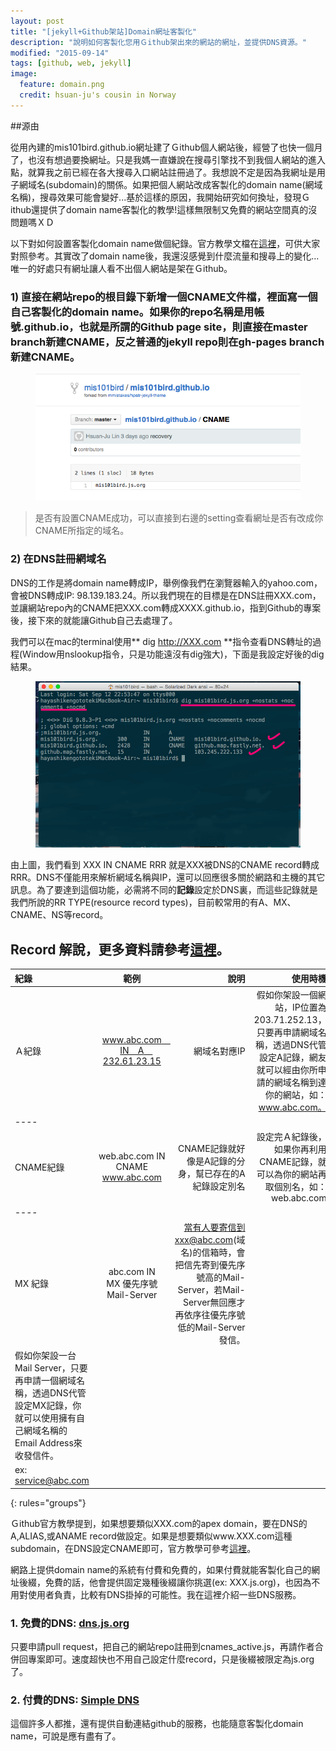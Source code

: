 ```yaml
---
layout: post
title: "[jekyll+Github架站]Domain網址客製化"
description: "說明如何客製化您用Ｇithub架出來的網站的網址，並提供DNS資源。"
modified: "2015-09-14"
tags: [github, web, jekyll]
image:
  feature: domain.png
  credit: hsuan-ju's cousin in Norway
---
```


##源由

從用內建的mis101bird.github.io網址建了Ｇithub個人網站後，經營了也快一個月了，也沒有想過要換網址。只是我媽一直嫌說在搜尋引擎找不到我個人網站的進入點，就算我之前已經在各大搜尋入口網站註冊過了。我想說不定是因為我網址是用子網域名(subdomain)的關係。如果把個人網站改成客製化的domain name(網域名稱)，搜尋效果可能會變好...基於這樣的原因，我開始研究如何換址，發現Ｇithub還提供了domain name客製化的教學!這樣無限制又免費的網站空間真的沒問題嗎ＸＤ

以下對如何設置客製化domain name做個紀錄。官方教學文檔在<a href="https://help.github.com/articles/adding-a-cname-file-to-your-repository/">這裡</a>，可供大家對照參考。其實改了domain name後，我還沒感覺到什麼流量和搜尋上的變化...唯一的好處只有網址讓人看不出個人網站是架在Ｇithub。

### 1) 直接在網站repo的**根目錄**下新增一個CNAME文件檔，裡面寫**一個**自己客製化的domain name。如果你的repo名稱是用**帳號.github.io**，也就是所謂的Github page site，則直接在master branch新建CNAME，反之普通的jekyll repo則在gh-pages branch新建CNAME。

<figure>
	<img src="/images/domain/02.PNG" alt="github CNAME">
	<figcaption></figcaption>
</figure>

> 是否有設置CNAME成功，可以直接到右邊的setting查看網址是否有改成你CNAME所指定的域名。

### 2) 在DNS註冊網域名

DNS的工作是將domain name轉成IP，舉例像我們在瀏覽器輸入的yahoo.com，會被DNS轉成IP: 98.139.183.24。所以我們現在的目標是在DNS註冊XXX.com，並讓網站repo內的CNAME把XXX.com轉成XXXX.github.io，指到Github的專案後，接下來的就能讓Github自己去處理了。

我們可以在mac的terminal使用** dig http://XXX.com **指令查看DNS轉址的過程(Ｗindow用nslookup指令，只是功能遠沒有dig強大)，下面是我設定好後的dig結果。

<figure>
	<img src="/images/domain/01.PNG" alt="dig url">
	<figcaption></figcaption>
</figure>

由上圖，我們看到 XXX IN CNAME RRR 就是XXX被DNS的CNAME record轉成RRR。DNS不僅能用來解析網域名稱與IP，還可以回應很多關於網路和主機的其它訊息。為了要達到這個功能，必需將不同的**記錄**設定於DNS裏，而這些記錄就是我們所說的RR TYPE(resource record types)，目前較常用的有A、MX、CNAME、NS等record。

## Record 解說，更多資料請參考<a href="http://sbonny.blogspot.tw/2009/11/dns-resource-record.html?m=1">這裡</a>。

|  紀錄  |             範例                |  說明 | 使用時機 |
|:------|:-------------------------------:|--------:|--------:|
| Ａ紀錄 | www.abc.com　IN　A　232.61.23.15 | 網域名對應IP | 假如你架設一個網站，IP位置為203.71.252.13，只要再申請網域名稱，透過DNS代管設定A記錄，網友就可以經由你所申請的網域名稱到達你的網站，如：www.abc.com。 | 
|----
| CNAME紀錄 | web.abc.com IN CNAME　www.abc.com | CNAME記錄就好像是A記錄的分身，幫已存在的A紀錄設定別名 | 設定完Ａ紀錄後，如果你再利用CNAME記錄，就可以為你的網站再取個別名，如：web.abc.com | 
|----
|MX 紀錄| abc.com IN　MX 優先序號 Mail-Server| 當有人要寄信到xxx@abc.com(域名)的信箱時，會把信先寄到優先序號高的Mail-Server，若Mail-Server無回應才再依序往優先序號低的Mail-Server發信。
 |假如你架設一台Mail Server，只要再申請一個網域名稱，透過DNS代管設定MX記錄，你就可以使用擁有自己網域名稱的Email Address來收發信件。
ex: service@abc.com | 
{: rules="groups"}

Ｇithub官方教學提到，如果想要類似XXX.com的apex domain，要在DNS的A,ALIAS,或ANAME record做設定。如果是想要類似www.XXX.com這種subdomain，在DNS設定CNAME即可，官方教學可參考<a href="https://help.github.com/articles/about-custom-domains-for-github-pages-sites/#apex-domains">這裡</a>。

網路上提供domain name的系統有付費和免費的，如果付費就能客製化自己的網址後綴，免費的話，他會提供固定幾種後綴讓你挑選(ex: XXX.js.org)，也因為不用對使用者負責，比較有DNS掛掉的可能性。我在這裡介紹一些DNS服務。

### 1. 免費的DNS: <a href="https://github.com/js-org/dns.js.org">dns.js.org</a>

只要申請pull request，把自己的網站repo註冊到cnames_active.js，再請作者合併回專案即可。速度超快也不用自己設定什麼record，只是後綴被限定為js.org了。

### 2. 付費的DNS: <a href="https://dnsimple.com/domains">Simple DNS</a>

這個許多人都推，還有提供自動連結github的服務，也能隨意客製化domain name，可說是應有盡有了。
